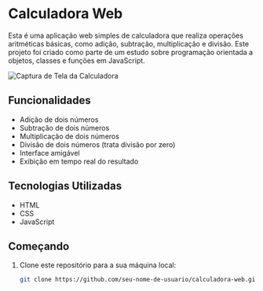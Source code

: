 # Calculadora Web

Esta é uma aplicação web simples de calculadora que realiza operações aritméticas básicas, como adição, subtração, multiplicação e divisão. Este projeto foi criado como parte de um estudo sobre programação orientada a objetos, classes e funções em JavaScript.

![Captura de Tela da Calculadora](screenshot.png)

## Funcionalidades

- Adição de dois números
- Subtração de dois números
- Multiplicação de dois números
- Divisão de dois números (trata divisão por zero)
- Interface amigável
- Exibição em tempo real do resultado

## Tecnologias Utilizadas

- HTML
- CSS
- JavaScript

## Começando

1. Clone este repositório para a sua máquina local:

   ```bash
   git clone https://github.com/seu-nome-de-usuario/calculadora-web.git

